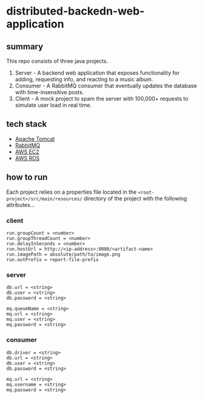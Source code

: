 # distributed-backedn-web-application

## summary

This repo consists of three java projects.

1. Server -  A backend web application that exposes functionality for adding, requesting info, and reacting to a music album.
2. Consumer - A RabbitMQ consumer that eventually updates the database with time-insensitive posts.
3. Client - A mock project to spam the server with 100,000+ requests to simulate user load in real time.

## tech stack

* [Apache Tomcat](https://tomcat.apache.org/)
* [RabbitMQ](https://www.rabbitmq.com/)
* [AWS EC2](https://aws.amazon.com/ec2/)
* [AWS RDS](https://aws.amazon.com/rds/)

## how to run

Each project relies on a properties file located in the `<root-project>/src/main/resources/` directory of the project with the following attributes...

### client

```
run.groupCount = <number>
run.groupThreadCount = <number>
run.delayInSeconds = <number>
run.hostUrl = http://<ip-address>:8080/<artifact-name>
run.imagePath = absolute/path/to/image.png
run.outPrefix = report-file-prefix
```

### server

```
db.url = <string>
db.user = <string>
db.password = <string>

mq.queueName = <string>
mq.url = <string>
mq.user = <string>
mq.password = <string>
```

### consumer

```
db.driver = <string>
db.url = <string>
db.user = <string>
db.password = <string>

mq.url = <string>
mq.username = <string>
mq.password = <string>
```

